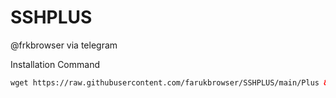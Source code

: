# SSHPLUS
@frkbrowser via telegram

Installation Command
  ```html
wget https://raw.githubusercontent.com/farukbrowser/SSHPLUS/main/Plus && chmod 777 Plus && ./Plus
```
